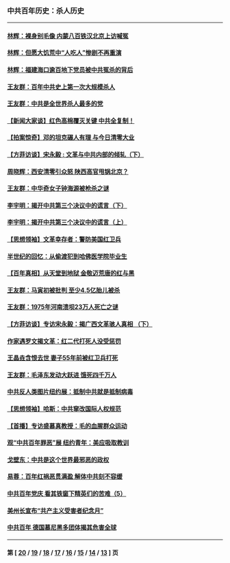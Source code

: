 ### 中共百年历史：杀人历史
---
#### [林辉：裸身别毛像 内蒙八百铁汉北京上访喊冤](../../pages/nf1176106/n14026693.md?07040430) 
#### [林辉：但愿大饥荒中“人吃人”惨剧不再重演](../../pages/nf1176106/n14020531.md?07040430) 
#### [林辉：福建海口逾百地下党员被中共冤杀的背后](../../pages/nf1176106/n13878946.md?07040430) 
#### [王友群：百年中共史上第一次大规模杀人](../../pages/nf1176106/n13863785.md?07040430) 
#### [王友群：中共是全世界杀人最多的党](../../pages/nf1176106/n13860689.md?07040430) 
#### [【新闻大家谈】红色高棉覆灭关键 中共全复制！](../../pages/nf1176106/n13850222.md?07040430) 
#### [【拍案惊奇】邓的坦克碾人有理 与今日清零大业](../../pages/nf1176106/n13729574.md?07040430) 
#### [【方菲访谈】宋永毅 : 文革与中共内部的倾轧（下）](../../pages/nf1176106/n13486836.md?07040430) 
#### [周晓辉：西安清零引众怒 陕西高官甩锅北京？](../../pages/nf1176106/n13484627.md?07040430) 
#### [王友群：中华奇女子钟海源被枪杀之谜](../../pages/nf1176106/n13430555.md?07040430) 
#### [李宇明：揭开中共第三个决议中的谎言（下）](../../pages/nf1176106/n13389389.md?07040430) 
#### [李宇明：揭开中共第三个决议中的谎言（上）](../../pages/nf1176106/n13388697.md?07040430) 
#### [【思想领袖】文革幸存者：警防美国红卫兵](../../pages/nf1176106/n13339289.md?07040430) 
#### [半世纪的回忆：从偷渡犯到哈佛医学院毕业生](../../pages/nf1176106/n13345328.md?07040430) 
#### [【百年真相】从天堂到地狱 金敬迈荒唐的红与黑](../../pages/nf1176106/n13336995.md?07040430) 
#### [王友群：马寅初被批判 至少4.5亿胎儿被杀](../../pages/nf1176106/n13260313.md?07040430) 
#### [王友群：1975年河南溃坝23万人死亡之谜](../../pages/nf1176106/n13231576.md?07040430) 
#### [【方菲访谈】专访宋永毅：揭广西文革骇人真相 （下）](../../pages/nf1176106/n13209074.md?07040430) 
#### [作家遇罗文揭文革：红二代打死人没受惩罚](../../pages/nf1176106/n13205254.md?07040430) 
#### [王晶垚含恨去世 妻子55年前被红卫兵打死](../../pages/nf1176106/n13203590.md?07040430) 
#### [王友群：毛泽东发动大跃进 饿死四千万人](../../pages/nf1176106/n13177158.md?07040430) 
#### [中共反人类图片纽约展：抵制中共就是抵制病毒](../../pages/nf1176106/n13115371.md?07040430) 
#### [【思想领袖】哈斯：中共窜改国际人权规范](../../pages/nf1176106/n13053647.md?07040430) 
#### [【首播】专访盛慕真教授：毛的血腥群众运动](../../pages/nf1176106/n13091782.md?07040430) 
#### [观“中共百年罪恶”展 纽约青年：美应吸取教训](../../pages/nf1176106/n13085246.md?07040430) 
#### [戈壁东：中共是这个世界最邪恶的政权](../../pages/nf1176106/n13085641.md?07040430) 
#### [易蓉：百年红祸恶贯满盈 解体中共刻不容缓](../../pages/nf1176106/n13084455.md?07040430) 
#### [中共百年党庆 看其铁窗下精英们的苦难（5）](../../pages/nf1176106/n13076766.md?07040430) 
#### [美州长宣布“共产主义受害者纪念月”](../../pages/nf1176106/n13074024.md?07040430) 
#### [中共百年 德国慕尼黑多团体揭其危害全球](../../pages/nf1176106/n13068873.md?07040430) 

---
#### 第 [ [20](./20.md?07040430) / [19](./19.md?07040430) / [18](./18.md?07040430) / [17](./17.md?07040430) / [16](./16.md?07040430) / [15](./15.md?07040430) / [14](./14.md?07040430) / [13](./13.md?07040430) ] 页
